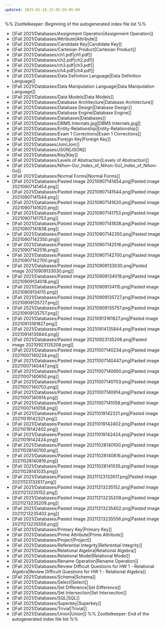 ```yaml
---
updated: 2025-01-10_12:45:58-05:00
---
```


%% Zoottelkeeper: Beginning of the autogenerated index file list  %%
-  [[Fall 2021/Databases/Assignment Operation|Assignment Operation]]
-  [[Fall 2021/Databases/Attribute|Attribute]]
-  [[Fall 2021/Databases/Candidate Key|Candidate Key]]
-  [[Fall 2021/Databases/Cartesian Product|Cartesian Product]]
-  [[Fall 2021/Databases/ch1.pdf|ch1.pdf]]
-  [[Fall 2021/Databases/ch2.pdf|ch2.pdf]]
-  [[Fall 2021/Databases/ch3.pdf|ch3.pdf]]
-  [[Fall 2021/Databases/ch4.pdf|ch4.pdf]]
-  [[Fall 2021/Databases/Data Definition Language|Data Definition Language]]
-  [[Fall 2021/Databases/Data Manipulation Language|Data Manipulation Language]]
-  [[Fall 2021/Databases/Data Models|Data Models]]
-  [[Fall 2021/Databases/Database Architecture|Database Architecture]]
-  [[Fall 2021/Databases/Database Design|Database Design]]
-  [[Fall 2021/Databases/Database Engine|Database Engine]]
-  [[Fall 2021/Databases/Databases|Databases]]
-  [[Fall 2021/Databases/DBMS Internals.jpg|DBMS Internals.jpg]]
-  [[Fall 2021/Databases/Entity-Relationship|Entity-Relationship]]
-  [[Fall 2021/Databases/Exam 1 Corrections|Exam 1 Corrections]]
-  [[Fall 2021/Databases/Foreign Key|Foreign Key]]
-  [[Fall 2021/Databases/Join|Join]]
-  [[Fall 2021/Databases/JSON|JSON]]
-  [[Fall 2021/Databases/Key|Key]]
-  [[Fall 2021/Databases/Levels of Abstraction|Levels of Abstraction]]
-  [[Fall 2021/Databases/Nihon-Go/_Index_of_Nihon-Go|_Index_of_Nihon-Go]]
-  [[Fall 2021/Databases/Normal Forms|Normal Forms]]
-  [[Fall 2021/Databases/Pasted image 20210907141454.png|Pasted image 20210907141454.png]]
-  [[Fall 2021/Databases/Pasted image 20210907141544.png|Pasted image 20210907141544.png]]
-  [[Fall 2021/Databases/Pasted image 20210907141620.png|Pasted image 20210907141620.png]]
-  [[Fall 2021/Databases/Pasted image 20210907141753.png|Pasted image 20210907141753.png]]
-  [[Fall 2021/Databases/Pasted image 20210907141838.png|Pasted image 20210907141838.png]]
-  [[Fall 2021/Databases/Pasted image 20210907142350.png|Pasted image 20210907142350.png]]
-  [[Fall 2021/Databases/Pasted image 20210907142516.png|Pasted image 20210907142516.png]]
-  [[Fall 2021/Databases/Pasted image 20210907142700.png|Pasted image 20210907142700.png]]
-  [[Fall 2021/Databases/Pasted image 20210909133030.png|Pasted image 20210909133030.png]]
-  [[Fall 2021/Databases/Pasted image 20210909134018.png|Pasted image 20210909134018.png]]
-  [[Fall 2021/Databases/Pasted image 20210909134115.png|Pasted image 20210909134115.png]]
-  [[Fall 2021/Databases/Pasted image 20210909135727.png|Pasted image 20210909135727.png]]
-  [[Fall 2021/Databases/Pasted image 20210909135757.png|Pasted image 20210909135757.png]]
-  [[Fall 2021/Databases/Pasted image 20210913161827.png|Pasted image 20210913161827.png]]
-  [[Fall 2021/Databases/Pasted image 20210914135844.png|Pasted image 20210914135844.png]]
-  [[Fall 2021/Databases/Pasted image 20210923135208.png|Pasted image 20210923135208.png]]
-  [[Fall 2021/Databases/Pasted image 20211007140234.png|Pasted image 20211007140234.png]]
-  [[Fall 2021/Databases/Pasted image 20211007140447.png|Pasted image 20211007140447.png]]
-  [[Fall 2021/Databases/Pasted image 20211007140650.png|Pasted image 20211007140650.png]]
-  [[Fall 2021/Databases/Pasted image 20211007140703.png|Pasted image 20211007140703.png]]
-  [[Fall 2021/Databases/Pasted image 20211007140914.png|Pasted image 20211007140914.png]]
-  [[Fall 2021/Databases/Pasted image 20211007141058.png|Pasted image 20211007141058.png]]
-  [[Fall 2021/Databases/Pasted image 20211019142321.png|Pasted image 20211019142321.png]]
-  [[Fall 2021/Databases/Pasted image 20211019142402.png|Pasted image 20211019142402.png]]
-  [[Fall 2021/Databases/Pasted image 20211019142424.png|Pasted image 20211019142424.png]]
-  [[Fall 2021/Databases/Pasted image 20211028140100.png|Pasted image 20211028140100.png]]
-  [[Fall 2021/Databases/Pasted image 20211028140816.png|Pasted image 20211028140816.png]]
-  [[Fall 2021/Databases/Pasted image 20211028141035.png|Pasted image 20211028141035.png]]
-  [[Fall 2021/Databases/Pasted image 20211123132617.png|Pasted image 20211123132617.png]]
-  [[Fall 2021/Databases/Pasted image 20211213235152.png|Pasted image 20211213235152.png]]
-  [[Fall 2021/Databases/Pasted image 20211213235209.png|Pasted image 20211213235209.png]]
-  [[Fall 2021/Databases/Pasted image 20211213235402.png|Pasted image 20211213235402.png]]
-  [[Fall 2021/Databases/Pasted image 20211213235556.png|Pasted image 20211213235556.png]]
-  [[Fall 2021/Databases/Primary Key|Primary Key]]
-  [[Fall 2021/Databases/Prime Attribute|Prime Attribute]]
-  [[Fall 2021/Databases/Project|Project]]
-  [[Fall 2021/Databases/Referential Integrity|Referential Integrity]]
-  [[Fall 2021/Databases/Relational Algebra|Relational Algebra]]
-  [[Fall 2021/Databases/Relational Model|Relational Model]]
-  [[Fall 2021/Databases/Rename Operation|Rename Operation]]
-  [[Fall 2021/Databases/Review Difficult Questions for HW 1 - Relational Algebra|Review Difficult Questions for HW 1 - Relational Algebra]]
-  [[Fall 2021/Databases/Schema|Schema]]
-  [[Fall 2021/Databases/Select|Select]]
-  [[Fall 2021/Databases/Set Difference|Set Difference]]
-  [[Fall 2021/Databases/Set Intersection|Set Intersection]]
-  [[Fall 2021/Databases/SQL|SQL]]
-  [[Fall 2021/Databases/Superkey|Superkey]]
-  [[Fall 2021/Databases/Trivial|Trivial]]
-  [[Fall 2021/Databases/Union|Union]]
%% Zoottelkeeper: End of the autogenerated index file list  %%
